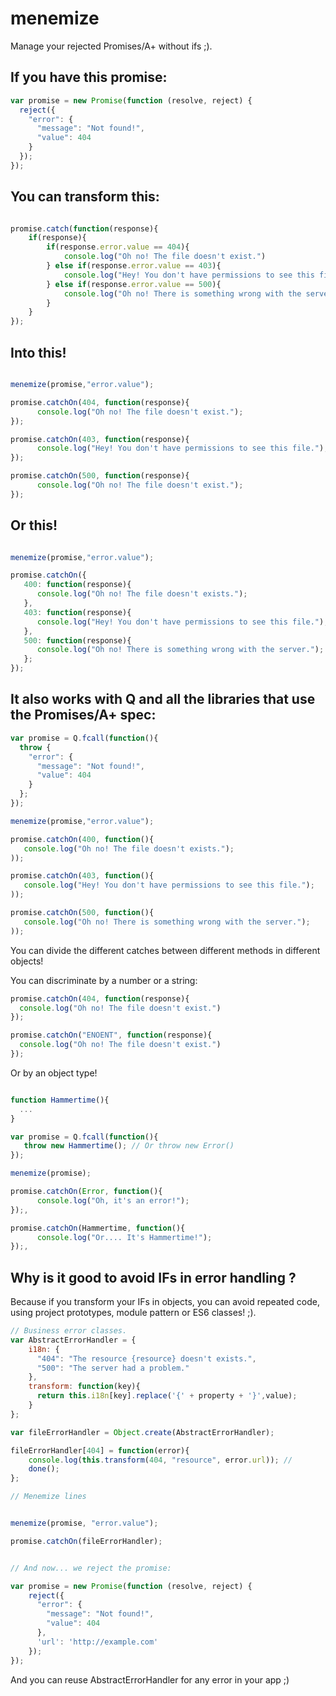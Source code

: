 # menemize

Manage your rejected Promises/A+ without ifs ;).

If you have this promise:
-------------------------

```javascript
var promise = new Promise(function (resolve, reject) {
  reject({
    "error": {
      "message": "Not found!",
      "value": 404
    }
  });
});
```


You can transform this:
-------------------------

```javascript

promise.catch(function(response){
    if(response){
        if(response.error.value == 404){
            console.log("Oh no! The file doesn't exist.")
        } else if(response.error.value == 403){
            console.log("Hey! You don't have permissions to see this file.");
        } else if(response.error.value == 500){
            console.log("Oh no! There is something wrong with the server.");
        }
    }
});
```


Into this!
--------

```javascript

menemize(promise,"error.value");

promise.catchOn(404, function(response){
      console.log("Oh no! The file doesn't exist.");
});

promise.catchOn(403, function(response){
      console.log("Hey! You don't have permissions to see this file.");
});

promise.catchOn(500, function(response){
      console.log("Oh no! The file doesn't exist.");
});

```

Or this!
-----------

```javascript

menemize(promise,"error.value");

promise.catchOn({
   400: function(response){
      console.log("Oh no! The file doesn't exists.");
   },
   403: function(response){
      console.log("Hey! You don't have permissions to see this file.");
   },
   500: function(response){
      console.log("Oh no! There is something wrong with the server.");
   };
});
```

It also works with Q and all the libraries that use the Promises/A+ spec:
------------------------------------------------------------------------

```javascript
var promise = Q.fcall(function(){
  throw {
    "error": {
      "message": "Not found!",
      "value": 404
    }
  };
});

menemize(promise,"error.value");

promise.catchOn(400, function(){
   console.log("Oh no! The file doesn't exists.");
));

promise.catchOn(403, function(){
   console.log("Hey! You don't have permissions to see this file.");
));

promise.catchOn(500, function(){
   console.log("Oh no! There is something wrong with the server.");
));

````

You can divide the different catches between different methods in different objects!

You can discriminate by a number or a string:


```javascript
promise.catchOn(404, function(response){
  console.log("Oh no! The file doesn't exist.")
});

promise.catchOn("ENOENT", function(response){
  console.log("Oh no! The file doesn't exist.")
});
```

Or by an object type!

```javascript

function Hammertime(){
  ...
}

var promise = Q.fcall(function(){
   throw new Hammertime(); // Or throw new Error()
});

menemize(promise);

promise.catchOn(Error, function(){
      console.log("Oh, it's an error!");
});,

promise.catchOn(Hammertime, function(){
      console.log("Or.... It's Hammertime!");
});,
```

Why is it good to avoid IFs in error handling ?
-------------------------------------------

Because if you transform your IFs in objects, you can avoid repeated code, using project prototypes, module pattern or
ES6 classes! ;).

```javascript
// Business error classes.
var AbstractErrorHandler = {
    i18n: {
      "404": "The resource {resource} doesn't exists.",
      "500": "The server had a problem."
    },
    transform: function(key){
      return this.i18n[key].replace('{' + property + '}',value);
    }
};

var fileErrorHandler = Object.create(AbstractErrorHandler);

fileErrorHandler[404] = function(error){
    console.log(this.transform(404, "resource", error.url)); //
    done();
};

// Menemize lines


menemize(promise, "error.value");

promise.catchOn(fileErrorHandler);


// And now... we reject the promise:

var promise = new Promise(function (resolve, reject) {
    reject({
      "error": {
        "message": "Not found!",
        "value": 404
      },
      'url': 'http://example.com'
    });
});

```

And you can reuse AbstractErrorHandler for any error in your app ;)